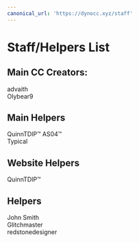 ```yaml
---
canonical_url: 'https://dynocc.xyz/staff'
---
```


# Staff/Helpers List
## Main CC Creators:
advaith  
Olybear9

## Main Helpers
QuinnTDIP™️
AS04™️  
Typical

## Website Helpers
QuinnTDIP™️

## Helpers
John Smith  
Glitchmaster  
redstonedesigner
